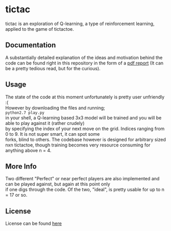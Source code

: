 # tictac

tictac is an exploration of Q-learning, a type of reinforcement learning, applied to the game of tictactoe.

## Documentation
A substantially detailed explanation of the ideas and motivation behind the code can be found right in this repository in
the form of a [pdf report](https://github.com/bb-blud/tictac/blob/master/report.pdf) (It can be a pretty tedious read, but for the curious).
## Usage
The state of the code at this moment unfortunately is pretty user unfriendly :(  
However by downloading the files and running;  
`python2.7 play.py`   
in your shell, a Q-learning based 3x3 model will be trained and you will be able to play against it (rather crudely)  
by specifying the index of your next move on the grid. Indices ranging from 0 to 9. It is not super smart, it can spot some  
forks, blind to others. The codebase however is designed for arbitrary sized nxn tictactoe, though training becomes very
resource consuming for anything above n = 4.  
## More Info
Two different "Perfect" or near perfect players are also implemented and can be played against, but again at this point only  
if one digs through the code. Of the two, "ideal", is pretty usable for up to n = 17 or so.
## License
License can be found [here](https://github.com/bb-blud/tictac/blob/master/license.txt)

